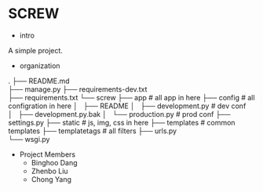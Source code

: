 SCREW
============
* intro
     
A simple project.

* organization
    
.
├── README.md                       
├── manage.py
├── requirements-dev.txt              
├── requirements.txt
└── screw
    ├── app                          # all app in here
    ├── config                       # all configration in here
    │   ├── README
    │   ├── development.py           # dev conf
    │   ├── development.py.bak
    │   └── production.py            # prod conf
    ├── settings.py
    ├── static                       # js, img, css in here
    ├── templates                    # common templates
    ├── templatetags                 # all filters
    ├── urls.py                       
    └── wsgi.py

* Project Members
  - Binghoo Dang
  - Zhenbo Liu
  - Chong Yang
